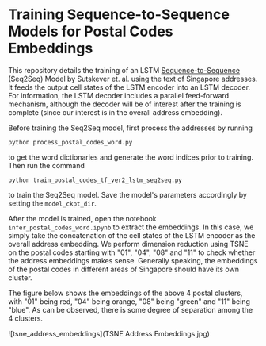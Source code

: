 # Training Sequence-to-Sequence Models for Postal Codes Embeddings
This repository details the training of an LSTM [Sequence-to-Sequence](https://arxiv.org/abs/1409.3215) (Seq2Seq) Model by Sutskever et. al. using the text of Singapore addresses. It feeds the output cell states of the LSTM encoder into an LSTM decoder. For information, the LSTM decoder includes a parallel feed-forward mechanism, although the decoder will be of interest after the training is complete (since our interest is in the overall address embedding).

Before training the Seq2Seq model, first process the addresses by running
```
python process_postal_codes_word.py
```
to get the word dictionaries and generate the word indices prior to training. Then run the command
```
python train_postal_codes_tf_ver2_lstm_seq2seq.py
```
to train the Seq2Seq model. Save the model's parameters accordingly by setting the `model_ckpt_dir`.

After the model is trained, open the notebook `infer_postal_codes_word.ipynb` to extract the embeddings. In this case, we simply take the concatenation of the cell states of the LSTM encoder as the overall address embedding. We perform dimension reduction using TSNE on the postal codes starting with "01", "04", "08" and "11" to check whether the address embeddings makes sense. Generally speaking, the embeddings of the postal codes in different areas of Singapore should have its own cluster. 

The figure below shows the embeddings of the above 4 postal clusters, with "01" being red, "04" being orange, "08" being "green" and "11" being "blue". As can be observed, there is some degree of separation among the 4 clusters.

![tsne_address_embeddings](TSNE Address Embeddings.jpg)
